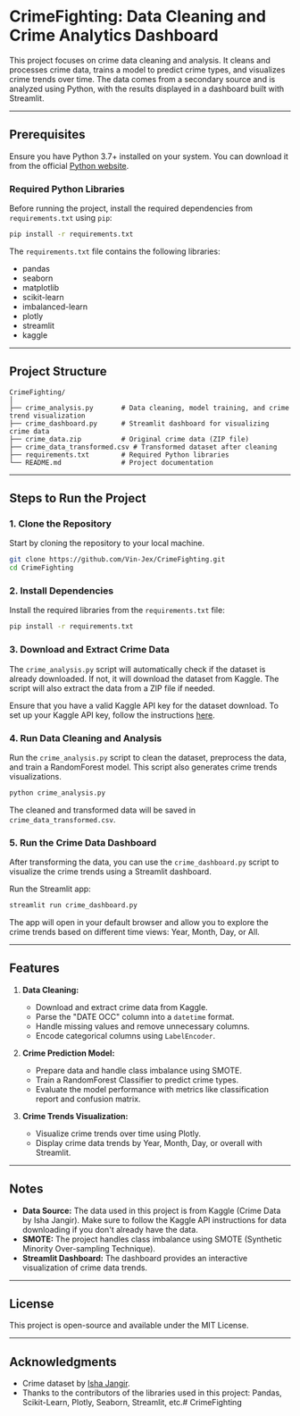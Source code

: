# CrimeFighting: Data Cleaning and Crime Analytics Dashboard

This project focuses on crime data cleaning and analysis. It cleans and processes crime data, trains a model to predict crime types, and visualizes crime trends over time. The data comes from a secondary source and is analyzed using Python, with the results displayed in a dashboard built with Streamlit.

---

## Prerequisites

Ensure you have Python 3.7+ installed on your system. You can download it from the official [Python website](https://www.python.org/downloads/).

### Required Python Libraries

Before running the project, install the required dependencies from `requirements.txt` using `pip`:

```bash
pip install -r requirements.txt
```

The `requirements.txt` file contains the following libraries:

- pandas
- seaborn
- matplotlib
- scikit-learn
- imbalanced-learn
- plotly
- streamlit
- kaggle

---

## Project Structure

```
CrimeFighting/
│
├── crime_analysis.py       # Data cleaning, model training, and crime trend visualization
├── crime_dashboard.py      # Streamlit dashboard for visualizing crime data
├── crime_data.zip          # Original crime data (ZIP file)
├── crime_data_transformed.csv # Transformed dataset after cleaning
├── requirements.txt        # Required Python libraries
└── README.md               # Project documentation
```

---

## Steps to Run the Project

### 1. Clone the Repository

Start by cloning the repository to your local machine.

```bash
git clone https://github.com/Vin-Jex/CrimeFighting.git
cd CrimeFighting
```

### 2. Install Dependencies

Install the required libraries from the `requirements.txt` file:

```bash
pip install -r requirements.txt
```

### 3. Download and Extract Crime Data

The `crime_analysis.py` script will automatically check if the dataset is already downloaded. If not, it will download the dataset from Kaggle. The script will also extract the data from a ZIP file if needed.

Ensure that you have a valid Kaggle API key for the dataset download. To set up your Kaggle API key, follow the instructions [here](https://github.com/Kaggle/kaggle-api#api-credentials).

### 4. Run Data Cleaning and Analysis

Run the `crime_analysis.py` script to clean the dataset, preprocess the data, and train a RandomForest model. This script also generates crime trends visualizations.

```bash
python crime_analysis.py
```

The cleaned and transformed data will be saved in `crime_data_transformed.csv`.

### 5. Run the Crime Data Dashboard

After transforming the data, you can use the `crime_dashboard.py` script to visualize the crime trends using a Streamlit dashboard.

Run the Streamlit app:

```bash
streamlit run crime_dashboard.py
```

The app will open in your default browser and allow you to explore the crime trends based on different time views: Year, Month, Day, or All.

---

## Features

1. **Data Cleaning:**
   - Download and extract crime data from Kaggle.
   - Parse the "DATE OCC" column into a `datetime` format.
   - Handle missing values and remove unnecessary columns.
   - Encode categorical columns using `LabelEncoder`.
   
2. **Crime Prediction Model:**
   - Prepare data and handle class imbalance using SMOTE.
   - Train a RandomForest Classifier to predict crime types.
   - Evaluate the model performance with metrics like classification report and confusion matrix.

3. **Crime Trends Visualization:**
   - Visualize crime trends over time using Plotly.
   - Display crime data trends by Year, Month, Day, or overall with Streamlit.

---

## Notes

- **Data Source:** The data used in this project is from Kaggle (Crime Data by Isha Jangir). Make sure to follow the Kaggle API instructions for data downloading if you don't already have the data.
- **SMOTE:** The project handles class imbalance using SMOTE (Synthetic Minority Over-sampling Technique).
- **Streamlit Dashboard:** The dashboard provides an interactive visualization of crime data trends.

---

## License

This project is open-source and available under the MIT License.

---

## Acknowledgments

- Crime dataset by [Isha Jangir](https://www.kaggle.com/ishajangir).
- Thanks to the contributors of the libraries used in this project: Pandas, Scikit-Learn, Plotly, Seaborn, Streamlit, etc.# CrimeFighting
